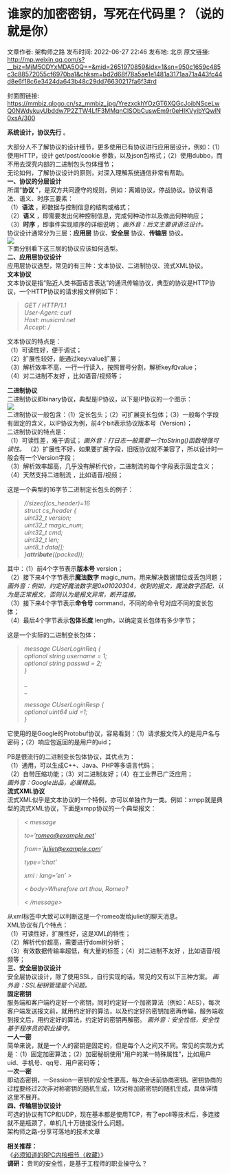 # 谁家的加密密钥，写死在代码里？（说的就是你）

文章作者: 架构师之路
发布时间: 2022-06-27 22:46
发布地: 北京
原文链接: http://mp.weixin.qq.com/s?__biz=MjM5ODYxMDA5OQ==&mid=2651970859&idx=1&sn=950c1659c485c3c88572055cf6970ba1&chksm=bd2d68f78a5ae1e1481a3171aa71a443fc44d8e6f18c6e3424da643b48c29dd76630217fa6f3#rd

封面图链接: https://mmbiz.qlogo.cn/sz_mmbiz_jpg/YrezxckhYOzGT6XQGcJoibNSceLwQ0NWdykuyUbddw7P2ZTW4LfF3MMqnClSObCuswEm9r0eHIKVyibYQwlN0xsA/300

**系统设计，协议先行** 。  
  
大部分人不了解协议的设计细节，更多使用已有协议进行应用层设计，例如：（1）使用HTTP，设计 get/post/cookie
参数，以及json包格式；（2）使用dubbo，而不用去深究内部的二进制包头包体细节；  
无论如何，了解协议设计的原则，对深入理解系统通信非常有帮助。  
**一、协议的分层设计**  
所谓“**协议** ”，是双方共同遵守的规则，例如：离婚协议，停战协议。协议有语法、语义、时序三要素：  
（1）**语法** ，即数据与控制信息的结构或格式；  
（2）**语义** ，即需要发出何种控制信息，完成何种动作以及做出何种响应；  
（3）**时序** ，即事件实现顺序的详细说明； _画外音：后文主要讲语法设计。_  
协议设计通常分为三层：**应用层** 协议、**安全层** 协议、**传输层** 协议。  
![](https://mmbiz.qpic.cn/mmbiz/YrezxckhYOyfOzk9217cxStTwTxRWchcVuon3UeVcrBCJzpkdbk2gymu6BJyicdfV8sfUNdHJzO4U3bRHKJxWWA/640?wx_fmt=jpeg)  
下面分别看下这三层的协议应该如何选型。  
**二、应用层协议设计**  
应用层协议选型，常见的有三种：文本协议、二进制协议、流式XML协议。  
**文本协议**  
文本协议是指“贴近人类书面语言表达”的通讯传输协议，典型的协议是HTTP协议，一个HTTP协议的请求报文样例如下：  

>  _GET / HTTP/1.1  
>  User-Agent: curl  
> Host: musicml.net  
> Accept: */*_

  
文本协议的特点是：  
（1）可读性好，便于调试；  
（2）扩展性较好，能通过key:value扩展；  
（3）解析效率不高，一行一行读入，按照冒号分割，解析key和value；  
（4）对二进制不友好 ，比如语音/视频等；  
  
**二进制协议**  
二进制协议即binary协议，典型是IP协议，以下是IP协议的一个图示：  
![](https://mmbiz.qpic.cn/mmbiz/YrezxckhYOyfOzk9217cxStTwTxRWchcPgpib6ibGs9xsQicO8vA5WwOqiaLFV86rCOicaDiazX4mnqWibzpSKLtVc3dA/640?wx_fmt=jpeg)  
二进制协议一般包含：（1）定长包头；（2）可扩展变长包体；（3）一般每个字段有固定的含义，以IP协议为例，前4个bit表示协议版本号（Version）；  
二进制协议的特点是：  
（1）可读性差，难于调试； _画外音：打日志一般需要一个toString()函数增强可读性。_
（2）扩展性不好，如果要扩展字段，旧版协议就不兼容了，所以设计时一般会有一个Version字段；  
（3）解析效率超高，几乎没有解析代价，二进制流的每个字段表示固定含义；  
（4）天然支持二进制流 ，比如语音/视频；  
  
这是一个典型的16字节二进制定长包头的例子：

>  _//sizeof(cs_header)=16  
>  struct cs_header {  
>  uint32_t version;  
>  uint32_t magic_num;  
>  uint32_t cmd;  
>  uint32_t len;  
>  uint8_t data[];  
> }__attribute__((packed));_

  
其中：（1）前4个字节表示**版本号** version；  
（2）接下来4个字节表示**魔法数字** magic_num，用来解决数据错位或丢包问题；
_画外音：例如，约定好魔法数字是0x01020304，收到的报文，魔法数字匹配，认为是正常报文，否则认为是报文异常，断开连接。_  
（3）接下来4个字节表示**命令号** command，不同的命令号对应不同的变长包体；  
（4）最后4个字节表示**包体长度** length，以确定变长包体有多少字节；  
  
这是一个实际的二进制变长包体：

>  _message CUserLoginReq {  
>  optional string username = 1;  
>  optional string passwd = 2;  
> }_
>
> _  
> _
>
> _message CUserLoginResp {  
>  optional uint64 uid =1;  
> }_

  
它使用的是Google的Protobuf协议，容易看到：（1）请求报文传入的是用户名与密码；（2）响应包返回的是用户的uid；  
  
PB是很流行的二进制变长包体协议，其优点为：  
（1）通用，可以生成C++、Java、PHP等多语言代码；  
（2）自带压缩功能；（3）对二进制友好；（4）在工业界已广泛应用；  
 _画外音：Google出品，必属精品。_  
**流式XML协议**  
流式XML似乎是文本协议的一个特例，亦可以单独作为一类。例如：xmpp就是典型的流式XML协议，下面是xmpp协议的一个典型报文：

>  _< message_
>
>  _to=’romeo@example.net’_
>
>  _from=’juliet@example.com’_
>
>  _type=’chat’_
>
>  _xml : lang=’en’ >_
>
> _< body>Wherefore art thou, Romeo?</body>_
>
> _< /message>_

  
从xml标签中大致可以判断这是一个romeo发给juliet的聊天消息。  
XML协议有几个特点：  
（1）可读性好，扩展性好，这是XML的特性；  
（2）解析代价超高，需要进行dom树分析；  
（3）有效数据传输率超低，有大量的标签；（4）对二进制不友好 ，比如语音/视频等；  
**三、安全层协议设计**  
安全层协议设计，除了使用SSL，自行实现的话，常见的又有以下三种方案。 _画外音：SSL秘钥管理是个问题。_  
**固定密钥**  
服务端和客户端约定好一个密钥，同时约定好一个加密算法（例如：AES），每次客户端发送报文前，就用约定好的算法，以及约定好的密钥加密再传输，服务端收到报文后，用约定好的算法，约定好的密钥再解密。
_画外音：安全性低，安全性基于程序员的职业操守。_  
**一人一密**  
简单来说，就是一个人的密钥是固定的，但是每个人之间又不同。常见的实现方式是：（1）固定加密算法；（2）加密秘钥使用“用户的某一特殊属性”，比如用户uid、手机号、qq号、用户密码等；  
**一次一密**  
即动态密钥，一Session一密钥的安全性更高，每次会话前协商密钥。密钥协商的过程要经过2次非对称密钥的随机生成，1次对称加密密钥的随机生成，具体详情这里不展开。  
**四、传输层协议设计**  
可选的协议有TCP和UDP，现在基本都是使用TCP，有了epoll等技术后，多连接就不是瓶颈了，单机几十万链接没什么问题。  
架构师之路-分享可落地的技术文章

  

**相关推荐：**  
《[必须知道的RPC内核细节（收藏）](http://mp.weixin.qq.com/s?__biz=MjM5ODYxMDA5OQ==&mid=2651970848&idx=1&sn=bb8ec3d2596a83aae622049f5e0006bd&chksm=bd2d68fc8a5ae1ea2f0241c7d035709e25ea572e3071eb14093c5abb079072cb82665529c763&scene=21#wechat_redirect)》  
**调研：** 贵司的安全性，是基于工程师的职业操守么？


